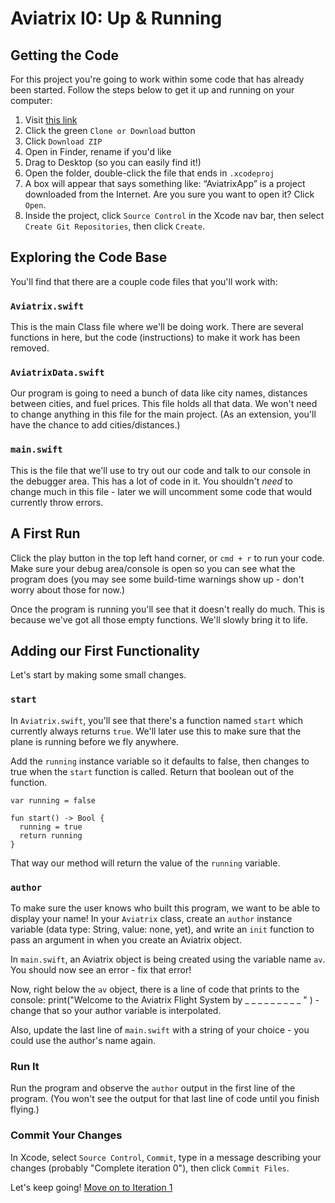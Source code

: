 # Aviatrix I0: Up & Running

## Getting the Code

For this project you're going to work within some code that has already been started. Follow the steps below to get it up and running on your computer:

1. Visit [this link](https://github.com/turingschool-projects/aviatrix_swift)
2. Click the green `Clone or Download` button
3. Click `Download ZIP`
4. Open in Finder, rename if you'd like
5. Drag to Desktop (so you can easily find it!)
6. Open the folder, double-click the file that ends in `.xcodeproj`
7. A box will appear that says something like: “AviatrixApp” is a project downloaded from the Internet. Are you sure you want to open it? Click `Open`.
8. Inside the project, click `Source Control` in the Xcode nav bar, then select `Create Git Repositories`, then click `Create`.

## Exploring the Code Base

You'll find that there are a couple code files that you'll work with:

### `Aviatrix.swift`

This is the main Class file where we'll be doing work. There are several functions in here, but the code (instructions) to make it work has been removed.

### `AviatrixData.swift`

Our program is going to need a bunch of data like city names, distances between cities, and fuel prices. This file holds all that data. We won't need to change anything in this file for the main project. (As an extension, you'll have the chance to add cities/distances.)

### `main.swift`

This is the file that we'll use to try out our code and talk to our console in the debugger area. This has a lot of code in it. You shouldn't *need* to change much in this file - later we will uncomment some code that would currently throw errors.

## A First Run

Click the play button in the top left hand corner, or `cmd + r` to run your code. Make sure your debug area/console is open so you can see what the program does (you may see some build-time warnings show up - don't worry about those for now.)

Once the program is running you'll see that it doesn't really do much. This is because we've got all those empty functions. We'll slowly bring it to life.

## Adding our First Functionality

Let's start by making some small changes.

### `start`

In `Aviatrix.swift`, you'll see that there's a function named `start` which currently always returns `true`. We'll later use this to make sure that the plane is running before we fly anywhere.

Add the `running` instance variable so it defaults to false, then changes to true when the `start` function is called. Return that boolean out of the function.

```
var running = false

fun start() -> Bool {
  running = true
  return running
}
```

That way our method will return the value of the `running` variable.

### `author`

To make sure the user knows who built this program, we want to be able to display your name! In your `Aviatrix` class, create an `author` instance variable (data type: String, value: none, yet), and write an `init` function to pass an argument in when you create an Aviatrix object.

In `main.swift`, an Aviatrix object is being created using the variable name `av`. You should now see an error - fix that error!

Now, right below the `av` object, there is a line of code that prints to the console: print("Welcome to the Aviatrix Flight System by _ _ _ _ _ _ _ _ _ " ) - change that so your author variable is interpolated.

Also, update the last line of `main.swift` with a string of your choice - you could use the author's name again.

### Run It

Run the program and observe the `author` output in the first line of the program. (You won't see the output for that last line of code until you finish flying.)

### Commit Your Changes

In Xcode, select `Source Control`, `Commit`, type in a message describing your changes (probably "Complete iteration 0"), then click `Commit Files`.

Let's keep going! [Move on to Iteration 1](./i1_destinations.markdown)
